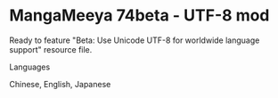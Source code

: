 # MangaMeeya 74beta - UTF-8 mod

Ready to feature "Beta: Use Unicode UTF-8 for worldwide language support" resource file.

Languages

Chinese, English, Japanese
